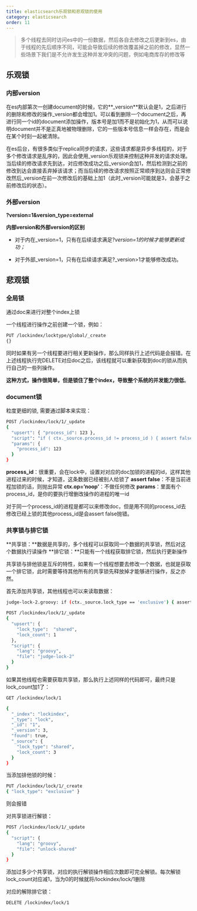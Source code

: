 ```yaml
---
title: elasticsearch乐观锁和悲观锁的使用
category: elasticsearch
order: 11
---
```




> 多个线程去同时访问es中的一份数据，然后各自去修改之后更新到es，由于线程的先后顺序不同，可能会导致后续的修改覆盖掉之前的修改，显然一些场景下我们是不允许发生这种并发冲突的问题，例如电商库存的修改等



## 乐观锁

### 内部version

在es内部第次一创建document的时候，它的**_version**默认会是1，之后进行的删除和修改的操作_version都会增加1。可以看到删除一个document之后，再进行同一个id的document添加操作，版本号是加1而不是初始化为1，从而可以说明document并不是正真地被物理删除，它的一些版本号信息一样会存在，而是会在某个时刻一起被清除。

在es后台，有很多类似于replica同步的请求，这些请求都是异步多线程的，对于多个修改请求是乱序的，因此会使用_version乐观锁来控制这种并发的请求处理。当后续的修改请求先到达，对应修改成功之后_version会加1，然后检测到之前的修改到达会直接丢弃掉该请求；而当后续的修改请求按照正常顺序到达则会正常修改然后_version在前一次修改后的基础上加1（此时_version可能就是3，会基于之前修改后的状态）。



### 外部version

**?version=1&version_type=external**

**内部version和外部version的区别**

- 对于内在_version=1，只有在后续请求满足?_version=1的时候才能够更新成功；_

- 对于外部_version=1，只有在后续请求满足?_version>1才能够修改成功。



## 悲观锁

### 全局锁

通过doc来进行对整个index上锁

一个线程进行操作之前创建一个锁，例如：

```bash
PUT /lockindex/locktype/global/_create
{}
```

同时如果有另一个线程要进行相关更新操作，那么同样执行上述代码是会报错。在上述线程执行完DELETE对应doc之后，该线程就可以重新获取到doc的锁从而执行自己的一些列操作。

**这种方式，操作很简单，但是锁住了整个index，导致整个系统的并发能力很低**。



### document锁

粒度更细的锁, 需要通过脚本来实现：

```bash
POST /lockindex/lock/1/_update
{
  "upsert": { "process_id": 123 },
  "script": "if ( ctx._source.process_id != process_id ) { assert false }; ctx.op = 'noop';"
  "params": {
    "process_id": 123
  }
}
```

**process_id**：很重要，会在lock中，设置对对应的doc加锁的进程的id，这样其他进程过来的时候，才知道，这条数据已经被别人给锁了 
**assert false**：不是当前进程加锁的话，则抛出异常 
**ctx.op=’noop’**：不做任何修改 
**params**：里面有个process_id，是你的要执行增删改操作的进程的唯一id

对于同一个process_id的进程是都可以来修改doc，但是用不同的process_id去修改已经上锁的其他process_id是会assert false抛错。



### 共享锁与排它锁

**共享锁：**数据是共享的，多个线程可以获取同一个数据的共享锁，然后对这个数据执行读操作 
**排它锁：**只能有一个线程获取排它锁，然后执行更新操作

共享锁与排他锁是互斥的特性，如果有一个线程想要去修改一个数据，也就是获取一个排它锁，此时需要等待其他所有的共享锁先释放掉才能够进行操作，反之亦然。

首先添加共享锁，其他线程也可以来读取数据：

```bash
judge-lock-2.groovy: if (ctx._source.lock_type == 'exclusive') { assert false }; ctx._source.lock_count++

POST /lockindex/lock/1/_update 
{
  "upsert": { 
    "lock_type":  "shared",
    "lock_count": 1
  },
  "script": {
    "lang": "groovy",
    "file": "judge-lock-2"
  }
}
```

如果其他线程也需要获取共享锁，那么执行上述同样的代码即可，最终只是lock_count加1了：

```bash
GET /lockindex/lock/1

{
  "_index": "lockindex",
  "_type": "lock",
  "_id": "1",
  "_version": 3,
  "found": true,
  "_source": {
    "lock_type": "shared",
    "lock_count": 3
  }
}
```

当添加排他锁的时候：

```bash
PUT /lockindex/lock/1/_create
{ "lock_type": "exclusive" }
```

则会报错

对共享锁进行解锁：

```bash
POST /lockindex/lock/1/_update
{
  "script": {
    "lang": "groovy",
    "file": "unlock-shared"
  }
}
```


添加过多少个共享锁，对应的执行解锁操作相应次数即可完全解锁。每次解锁lock_count对应减1，当为0的时候就将/lockindex/lock/1删除

对应的解除排它锁：

```bash
DELETE /lockindex/lock/1
```

